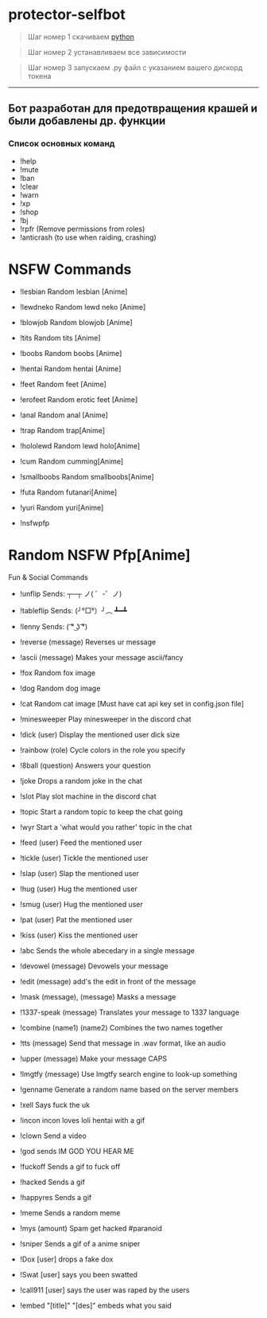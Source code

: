 # protector-selfbot
>Шаг номер 1 скачиваем [python](https://www.python.org/downloads/release/python-376/ "")

>Шаг номер 2 устанавливаем все зависимости

>Шаг номер 3 запускаем .py файл с указанием вашего дискорд токена
---
## Бот разработан для предотвращения крашей и были добавлены др. функции
### Список основных команд
- !help
- !mute
- !ban
- !clear
- !warn
- !xp
- !shop
- !bj
- !rpfr (Remove permissions from roles)
- !anticrash (to use when raiding, crashing)
# NSFW Commands
- !lesbian
Random lesbian [Anime] 

- !lewdneko
Random lewd neko [Anime] 

- !blowjob
Random blowjob [Anime] 

- !tits
 Random tits [Anime] 
 
- !boobs
Random boobs [Anime] 

- !hentai
Random hentai [Anime] 

- !feet
Random feet [Anime] 

- !erofeet
Random erotic feet [Anime] 

- !anal
Random anal [Anime] 

- !trap
Random trap[Anime] 

- !hololewd
Random lewd holo[Anime] 

- !cum
Random cumming[Anime] 

- !smallboobs 
Random smallboobs[Anime] 

- !futa
Random futanari[Anime] 

- !yuri 
Random yuri[Anime] 

- !nsfwpfp
# Random NSFW Pfp[Anime]
Fun & Social Commands

- !unflip
Sends: ┬─┬ ノ( ゜-゜ノ)

- !tableflip
Sends: (╯°□°）╯︵ ┻━┻ 

- !lenny
Sends: ( ͡° ͜ʖ ͡°) 

- !reverse (message) 
Reverses ur message 

- !ascii (message)
Makes your message ascii/fancy 

- !fox
Random fox image 

- !dog
Random dog image 

- !cat
Random cat image [Must have cat api key set in config.json file] 

- !minesweeper
Play minesweeper in the discord chat 

- !dick (user) 
 Display the mentioned user dick size
 
- !rainbow (role) 
Cycle colors in the role you specify

- !8ball (question)
Answers your question 

- !joke
Drops a random joke in the chat 

- !slot
Play slot machine in the discord chat

- !topic
Start a random topic to keep the chat going

- !wyr 
Start a 'what would you rather' topic in the chat 

- !feed (user) 
Feed the mentioned user

- !tickle (user) 
Tickle the mentioned user

- !slap (user)
Slap the mentioned user

- !hug (user)
Hug the mentioned user 

- !smug (user)
Hug the mentioned user

- !pat (user)
Pat the mentioned user

- !kiss (user)
Kiss the mentioned user

- !abc
Sends the whole abecedary in a single message 

- !devowel (message)
Devowels your message

- !edit (message)
add's the edit in front of the message

- !mask (message), (message)
Masks a message

- !1337-speak (message)
Translates your message to 1337 language 

- !combine (name1) (name2)
Combines the two names together 

- !tts (message)
Send that message in .wav format, like an audio 

- !upper (message)
Make your message CAPS 

- !lmgtfy (message)
Use lmgtfy search engine to look-up something

- !genname
Generate a random name based on the server members 

- !xell
Says fuck the uk

- !incon
incon loves loli hentai with a gif

- !clown
Send a video

- !god
sends IM GOD YOU HEAR ME

- !fuckoff
Sends a gif to fuck off

- !hacked
Sends a gif

- !happyres
Sends a gif

- !meme
Sends a random meme

- !mys (amount)
Spam get hacked #paranoid

- !sniper
Sends a gif of a anime sniper

- !Dox [user]
drops a fake dox

- !Swat [user]
says you been swatted 

- !call911 [user]
says the user was raped by the users 

- !embed "[title]" "[des]"
embeds what you said
